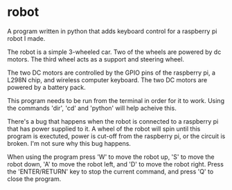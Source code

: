 # robot
A program written in python that adds keyboard control for a raspberry pi robot I made.
 
The robot is a simple 3-wheeled car. Two of the wheels are powered by dc motors. The third wheel acts
as a support and steering wheel. 
 
The two DC motors are controlled by the GPIO pins of the raspberry pi, a L298N chip, and  wireless computer keyboard.
The two DC motors are powered by a battery pack. 

This program needs to be run from the terminal in order for it to work. Using the commands 'dir', 'cd' and 'python' will help
acheive this. 

There's a bug that happens when the robot is connected to a raspberry pi that has power
supplied to it. A wheel of the robot will spin until this program is exectuted, power is cut-off from
the raspberry pi, or the circuit is broken. I'm not sure why this bug happens. 

When using the program press 'W' to move the robot up, 'S' to move the robot down, 'A' to move the robot left, and 'D' to move
the robot right. Press the 'ENTER/RETURN' key to stop the current command, and press 'Q' to close the program. 




